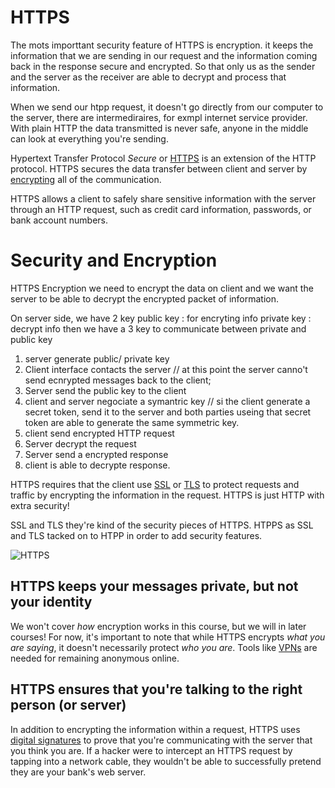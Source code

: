 # HTTPS

The mots importtant security feature of HTTPS is encryption. it keeps the information that we are sending in our request and the information coming back in the response secure and encrypted. So that only us as the sender and the server as the receiver are able to decrypt and process that information. 

When we send our htpp request, it doesn't go directly from our computer to the server, there are intermediraires, for exmpl internet service provider. 
With plain HTTP the data transmitted is never safe, anyone in the middle can look at everything you're sending. 

Hypertext Transfer Protocol *Secure* or [HTTPS](https://developer.mozilla.org/en-US/docs/Glossary/https) is an extension of the HTTP protocol. HTTPS secures the data transfer between client and server by [encrypting](https://developer.mozilla.org/en-US/docs/Glossary/Encryption) all of the communication.

HTTPS allows a client to safely share sensitive information with the server through an HTTP request, such as credit card information, passwords, or bank account numbers.

# Security and Encryption

HTTPS Encryption 
we need to encrypt the data on client and we want the server to be able to decrypt the encrypted packet of information. 

On server side, we have 2 key 
    public key : for encryting info
    private key : decrypt info
    then we have a 3 key to communicate between private and public key

1. server generate public/ private key 
2. Client interface contacts the server // at this point the server canno't send ecnrypted messages back to the client;
3. Server send the public key to the client
3. client and server negociate a symantric key // si the client generate a secret token, send it to the server and both parties useing that secret token are able to generate the same symmetric key. 
4. client send encrypted HTTP request
5. Server decrypt the request 
6. Server send a encrypted response
7. client is able to decrypte response. 

HTTPS requires that the client use [SSL](https://developer.mozilla.org/en-US/docs/Glossary/SSL) or [TLS](https://developer.mozilla.org/en-US/docs/Glossary/TLS) to protect requests and traffic by encrypting the information in the request. HTTPS is just HTTP with extra security!

SSL and TLS they're kind of the security pieces of HTTPS. HTPPS as SSL and TLS tacked on to HTPP in order to add security features. 

![HTTPS](https://i.imgur.com/iOkQUdG.png)

## HTTPS keeps your messages private, but not your identity

We won't cover *how* encryption works in this course, but we will in later courses! For now, it's important to note that while HTTPS encrypts *what you are saying*, it doesn't necessarily protect *who you are*. Tools like [VPNs](https://nordvpn.com/what-is-a-vpn/) are needed for remaining anonymous online.

## HTTPS ensures that you're talking to the right person (or server)

In addition to encrypting the information within a request, HTTPS uses [digital signatures](https://en.wikipedia.org/wiki/Digital_signature) to prove that you're communicating with the server that you think you are. If a hacker were to intercept an HTTPS request by tapping into a network cable, they wouldn't be able to successfully pretend they are your bank's web server.